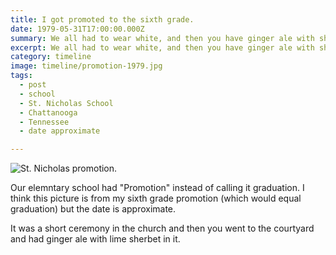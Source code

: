 ```yaml
---
title: I got promoted to the sixth grade.
date: 1979-05-31T17:00:00.000Z
summary: We all had to wear white, and then you have ginger ale with sherbet in it.
excerpt: We all had to wear white, and then you have ginger ale with sherbet in it.
category: timeline
image: timeline/promotion-1979.jpg
tags:
  - post 
  - school
  - St. Nicholas School
  - Chattanooga
  - Tennessee
  - date approximate

---
```


![St. Nicholas promotion.](/static/img/timeline/promotion-1979.jpg "St. Nicholas promotion")

Our elemntary school had "Promotion" instead of calling it graduation. I think this picture is from my sixth grade promotion (which would equal graduation) but the date is approximate.

It was a short ceremony in the church and then you went to the courtyard and had ginger ale with lime sherbet in it.